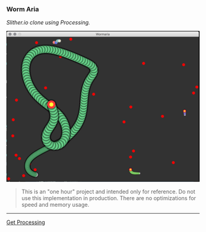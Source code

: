 ### Worm Aria ###

*Slither.io clone using Processing.*

![Worm Aria](https://github.com/andreyugolnik/wormaria/blob/master/WormAria.png "Worm Aria")

> This is an "one hour" project and intended only for reference. Do not use this implementation in production. There are no optimizations for speed and memory usage.

***
[Get Processing](https://processing.org)
